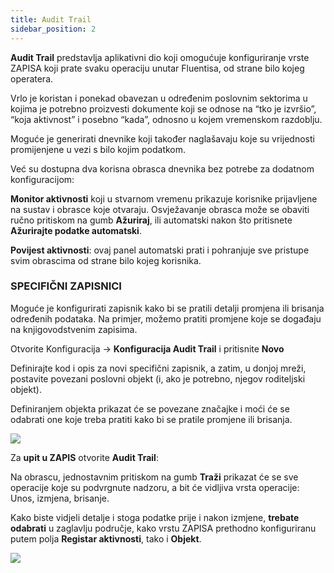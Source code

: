 ```yaml
---
title: Audit Trail
sidebar_position: 2
---
```


**Audit Trail** predstavlja aplikativni dio koji omogućuje konfiguriranje vrste ZAPISA koji prate svaku operaciju unutar Fluentisa, od strane bilo kojeg operatera.

Vrlo je koristan i ponekad obavezan u određenim poslovnim sektorima u kojima je potrebno proizvesti dokumente koji se odnose na “tko je izvršio”, “koja aktivnost” i posebno “kada”, odnosno u kojem vremenskom razdoblju.

Moguće je generirati dnevnike koji također naglašavaju koje su vrijednosti promijenjene u vezi s bilo kojim podatkom. 

Već su dostupna dva korisna obrasca dnevnika bez potrebe za dodatnom konfiguracijom: 

**Monitor aktivnosti** koji u stvarnom vremenu prikazuje korisnike prijavljene na sustav i obrasce koje otvaraju. Osvježavanje obrasca može se obaviti ručno pritiskom na gumb **Ažuriraj**, ili automatski nakon što pritisnete **Ažurirajte podatke automatski**.

**Povijest aktivnosti**: ovaj panel automatski prati i pohranjuje sve pristupe svim obrascima od strane bilo kojeg korisnika. 


### SPECIFIČNI ZAPISNICI  

Moguće je konfigurirati zapisnik kako bi se pratili detalji promjena ili brisanja određenih podataka. Na primjer, možemo pratiti promjene koje se događaju na knjigovodstvenim zapisima. 

Otvorite Konfiguracija -> **Konfiguracija  Audit Trail** i pritisnite **Novo**

Definirajte kod i opis za novi specifični zapisnik, a zatim, u donjoj mreži, postavite povezani poslovni objekt (i, ako je potrebno, njegov roditeljski objekt). 

Definiranjem objekta prikazat će se povezane značajke i moći će se odabrati one koje treba pratiti kako bi se pratile promjene ili brisanja. 

![](/img/it-it/applications/audittrail/audittrail.png)


Za **upit u ZAPIS** otvorite **Audit Trail**:

Na obrascu, jednostavnim pritiskom na gumb **Traži** prikazat će se sve operacije koje su podvrgnute nadzoru, a bit će vidljiva vrsta operacije: Unos, izmjena, brisanje.

Kako biste vidjeli detalje i stoga podatke prije i nakon izmjene, **trebate odabrati** u zaglavlju područje, kako vrstu ZAPISA prethodno konfiguriranu putem polja  **Registar aktivnosti**, tako i **Objekt**.


![](/img/it-it/applications/audittrail/audittrail2.png)






